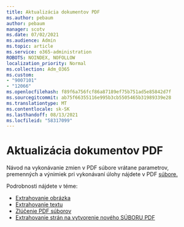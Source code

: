```yaml
---
title: Aktualizácia dokumentov PDF
ms.author: pebaum
author: pebaum
manager: scotv
ms.date: 07/02/2021
ms.audience: Admin
ms.topic: article
ms.service: o365-administration
ROBOTS: NOINDEX, NOFOLLOW
localization_priority: Normal
ms.collection: Adm_O365
ms.custom:
- "9007101"
- "12066"
ms.openlocfilehash: f89f6a756fcf86a87189ef75b751ad5e85842d7f
ms.sourcegitcommit: ab75f66355116e995b3cb5505465b31989339e28
ms.translationtype: MT
ms.contentlocale: sk-SK
ms.lasthandoff: 08/13/2021
ms.locfileid: "58317099"
---
```

# <a name="update-pdf-documents"></a>Aktualizácia dokumentov PDF

Návod na vykonávanie zmien v PDF súbore vrátane parametrov, premenných a výnimiek pri vykonávaní úlohy nájdete v PDF [súbore.](https://docs.microsoft.com/power-automate/desktop-flows/actions-reference/pdf)

Podrobnosti nájdete v téme:

- [Extrahovanie obrázka](https://docs.microsoft.com/power-automate/desktop-flows/actions-reference/pdf#pdf-actions)
- [Extrahovanie textu](https://docs.microsoft.com/power-automate/desktop-flows/actions-reference/pdf#extracttextfrompdfaction)
- [Zlúčenie PDF súborov](https://docs.microsoft.com/power-automate/desktop-flows/actions-reference/pdf#mergefiles)
- [Extrahovanie strán na vytvorenie nového SÚBORU PDF](https://docs.microsoft.com/power-automate/desktop-flows/actions-reference/pdf#extractpages)
